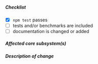 <!--
Thank you for your pull request. Please review below requirements.
Bug fixes and new features should include tests and possibly benchmarks.
Contributors guide: https://github.com/eggjs/egg/blob/master/CONTRIBUTING.md

感谢您贡献代码。请确认下列 checklist 的完成情况。
Bug 修复和新功能必须包含测试，必要时请附上性能测试。
Contributors guide: https://github.com/eggjs/egg/blob/master/CONTRIBUTING.md
-->

##### Checklist
<!-- Remove items that do not apply. For completed items, change [ ] to [x]. -->

- [x] `npm test` passes
- [ ] tests and/or benchmarks are included
- [ ] documentation is changed or added

##### Affected core subsystem(s)
<!-- Provide affected core subsystem(s). -->


##### Description of change
<!-- Provide a description of the change below this comment. -->

